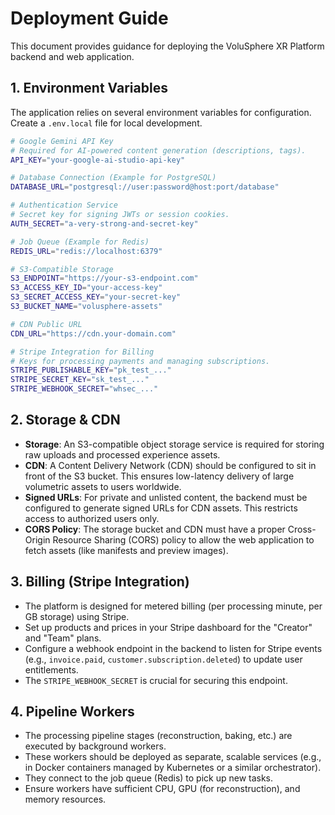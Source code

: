 # Deployment Guide

This document provides guidance for deploying the VoluSphere XR Platform backend and web application.

## 1. Environment Variables

The application relies on several environment variables for configuration. Create a `.env.local` file for local development.

```sh
# Google Gemini API Key
# Required for AI-powered content generation (descriptions, tags).
API_KEY="your-google-ai-studio-api-key"

# Database Connection (Example for PostgreSQL)
DATABASE_URL="postgresql://user:password@host:port/database"

# Authentication Service
# Secret key for signing JWTs or session cookies.
AUTH_SECRET="a-very-strong-and-secret-key"

# Job Queue (Example for Redis)
REDIS_URL="redis://localhost:6379"

# S3-Compatible Storage
S3_ENDPOINT="https://your-s3-endpoint.com"
S3_ACCESS_KEY_ID="your-access-key"
S3_SECRET_ACCESS_KEY="your-secret-key"
S3_BUCKET_NAME="volusphere-assets"

# CDN Public URL
CDN_URL="https://cdn.your-domain.com"

# Stripe Integration for Billing
# Keys for processing payments and managing subscriptions.
STRIPE_PUBLISHABLE_KEY="pk_test_..."
STRIPE_SECRET_KEY="sk_test_..."
STRIPE_WEBHOOK_SECRET="whsec_..."
```

## 2. Storage & CDN

-   **Storage**: An S3-compatible object storage service is required for storing raw uploads and processed experience assets.
-   **CDN**: A Content Delivery Network (CDN) should be configured to sit in front of the S3 bucket. This ensures low-latency delivery of large volumetric assets to users worldwide.
-   **Signed URLs**: For private and unlisted content, the backend must be configured to generate signed URLs for CDN assets. This restricts access to authorized users only.
-   **CORS Policy**: The storage bucket and CDN must have a proper Cross-Origin Resource Sharing (CORS) policy to allow the web application to fetch assets (like manifests and preview images).

## 3. Billing (Stripe Integration)

-   The platform is designed for metered billing (per processing minute, per GB storage) using Stripe.
-   Set up products and prices in your Stripe dashboard for the "Creator" and "Team" plans.
-   Configure a webhook endpoint in the backend to listen for Stripe events (e.g., `invoice.paid`, `customer.subscription.deleted`) to update user entitlements.
-   The `STRIPE_WEBHOOK_SECRET` is crucial for securing this endpoint.

## 4. Pipeline Workers

-   The processing pipeline stages (reconstruction, baking, etc.) are executed by background workers.
-   These workers should be deployed as separate, scalable services (e.g., in Docker containers managed by Kubernetes or a similar orchestrator).
-   They connect to the job queue (Redis) to pick up new tasks.
-   Ensure workers have sufficient CPU, GPU (for reconstruction), and memory resources.
